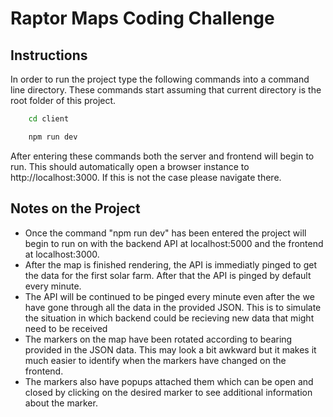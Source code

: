 # Raptor Maps Coding Challenge

## Instructions

In order to run the project type the following commands into a command line directory. These commands start assuming that current directory is the root folder of this project.

```bash
    cd client
```
```bash
    npm run dev
```

After entering these commands both the server and frontend will begin to run. This should automatically open a browser instance to http://localhost:3000. If this is not the case please navigate there.

## Notes on the Project
 - Once the command "npm run dev" has been entered the project will begin to run on with the backend API at localhost:5000 and the frontend at localhost:3000.
 - After the map is finished rendering, the API is immediatly pinged to get the data for the first solar farm. After that the API is pinged by default every minute. 
 - The API will be continued to be pinged every minute even after the we have gone through all the data in the provided JSON. This is to simulate the situation in which backend could be recieving new data that might need to be received
 - The markers on the map have been rotated according to bearing provided in the JSON data. This may look a bit awkward but it makes it much easier to identify when the markers have changed on the frontend.
 - The markers also have popups attached them which can be open and closed by clicking on the desired marker to see additional information about the marker.
